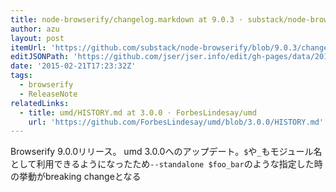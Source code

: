 ```yaml
---
title: node-browserify/changelog.markdown at 9.0.3 · substack/node-browserify
author: azu
layout: post
itemUrl: 'https://github.com/substack/node-browserify/blob/9.0.3/changelog.markdown'
editJSONPath: 'https://github.com/jser/jser.info/edit/gh-pages/data/2015/02/index.json'
date: '2015-02-21T17:23:32Z'
tags:
  - browserify
  - ReleaseNote
relatedLinks:
  - title: umd/HISTORY.md at 3.0.0 · ForbesLindesay/umd
    url: 'https://github.com/ForbesLindesay/umd/blob/3.0.0/HISTORY.md'
---
```

Browserify 9.0.0リリース。
umd 3.0.0へのアップデート。`$`や`_`もモジュール名として利用できるようになったため`--standalone $foo_bar`のような指定した時の挙動がbreaking changeとなる
